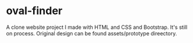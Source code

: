 # oval-finder

A clone website project I made with HTML and CSS and Bootstrap. It's still on process. 
Original design can be found assets/prototype direectory.
